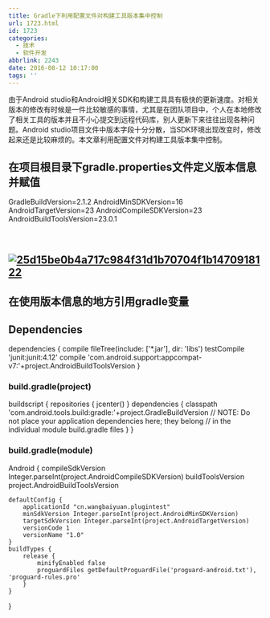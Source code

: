 ```yaml
---
title: Gradle下利用配置文件对构建工具版本集中控制
url: 1723.html
id: 1723
categories:
  - 技术
  - 软件开发
abbrlink: 2243
date: 2016-08-12 10:17:00
tags: ''
---
```


由于Android studio和Android相关SDK和构建工具具有极快的更新速度。对相关版本的修改有时候是一件比较敏感的事情，尤其是在团队项目中，个人在本地修改了相关工具的版本并且不小心提交到远程代码库，别人更新下来往往出现各种问题。Android studio项目文件中版本字段十分分散，当SDK环境出现改变时，修改起来还是比较麻烦的。本文章利用配置文件对构建工具版本集中控制。

在项目根目录下gradle.properties文件定义版本信息并赋值
-----------------------------------

GradleBuildVersion=2.1.2
AndroidMinSDKVersion=16
AndroidTargetVersion=23
AndroidCompileSDKVersion=23
AndroidBuildToolsVersion=23.0.1

 

[![25d15be0b4a717c984f31d1b70704f1b1470918122](http://baiyuan.wang/wp-content/uploads/2016/08/25d15be0b4a717c984f31d1b70704f1b1470918122.jpg)](http://baiyuan.wang/wp-content/uploads/2016/08/25d15be0b4a717c984f31d1b70704f1b1470918122.jpg)
-------------------------------------------------------------------------------------------------------------------------------------------------------------------------------------------------------------------------------------------------

在使用版本信息的地方引用gradle变量
--------------------

Dependencies
------------

dependencies {
    compile fileTree(include: \['*.jar'\], dir: 'libs')
    testCompile 'junit:junit:4.12'
    compile 'com.android.support:appcompat-v7:'+project.AndroidBuildToolsVersion
}

### build.gradle(project)

buildscript {
    repositories {
        jcenter()
    }
    dependencies {
        classpath 'com.android.tools.build:gradle:'+project.GradleBuildVersion
        // NOTE: Do not place your application dependencies here; they belong
        // in the individual module build.gradle files
    }
}

### build.gradle(module)

Android {
    compileSdkVersion Integer.parseInt(project.AndroidCompileSDKVersion)
    buildToolsVersion project.AndroidBuildToolsVersion

    defaultConfig {
        applicationId "cn.wangbaiyuan.plugintest"
        minSdkVersion Integer.parseInt(project.AndroidMinSDKVersion)
        targetSdkVersion Integer.parseInt(project.AndroidTargetVersion)
        versionCode 1
        versionName "1.0"
    }
    buildTypes {
        release {
            minifyEnabled false
            proguardFiles getDefaultProguardFile('proguard-android.txt'), 'proguard-rules.pro'
        }
    }
}
